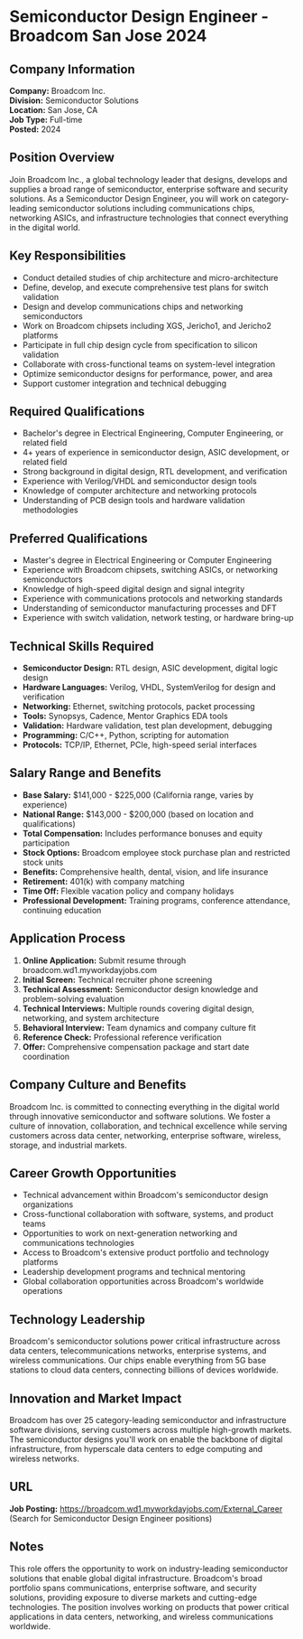 # Semiconductor Design Engineer - Broadcom San Jose 2024

## Company Information
**Company:** Broadcom Inc.  
**Division:** Semiconductor Solutions  
**Location:** San Jose, CA  
**Job Type:** Full-time  
**Posted:** 2024  

## Position Overview
Join Broadcom Inc., a global technology leader that designs, develops and supplies a broad range of semiconductor, enterprise software and security solutions. As a Semiconductor Design Engineer, you will work on category-leading semiconductor solutions including communications chips, networking ASICs, and infrastructure technologies that connect everything in the digital world.

## Key Responsibilities
- Conduct detailed studies of chip architecture and micro-architecture
- Define, develop, and execute comprehensive test plans for switch validation
- Design and develop communications chips and networking semiconductors
- Work on Broadcom chipsets including XGS, Jericho1, and Jericho2 platforms
- Participate in full chip design cycle from specification to silicon validation
- Collaborate with cross-functional teams on system-level integration
- Optimize semiconductor designs for performance, power, and area
- Support customer integration and technical debugging

## Required Qualifications
- Bachelor's degree in Electrical Engineering, Computer Engineering, or related field
- 4+ years of experience in semiconductor design, ASIC development, or related field
- Strong background in digital design, RTL development, and verification
- Experience with Verilog/VHDL and semiconductor design tools
- Knowledge of computer architecture and networking protocols
- Understanding of PCB design tools and hardware validation methodologies

## Preferred Qualifications
- Master's degree in Electrical Engineering or Computer Engineering
- Experience with Broadcom chipsets, switching ASICs, or networking semiconductors
- Knowledge of high-speed digital design and signal integrity
- Experience with communications protocols and networking standards
- Understanding of semiconductor manufacturing processes and DFT
- Experience with switch validation, network testing, or hardware bring-up

## Technical Skills Required
- **Semiconductor Design:** RTL design, ASIC development, digital logic design
- **Hardware Languages:** Verilog, VHDL, SystemVerilog for design and verification
- **Networking:** Ethernet, switching protocols, packet processing
- **Tools:** Synopsys, Cadence, Mentor Graphics EDA tools
- **Validation:** Hardware validation, test plan development, debugging
- **Programming:** C/C++, Python, scripting for automation
- **Protocols:** TCP/IP, Ethernet, PCIe, high-speed serial interfaces

## Salary Range and Benefits
- **Base Salary:** $141,000 - $225,000 (California range, varies by experience)
- **National Range:** $143,000 - $200,000 (based on location and qualifications)
- **Total Compensation:** Includes performance bonuses and equity participation
- **Stock Options:** Broadcom employee stock purchase plan and restricted stock units
- **Benefits:** Comprehensive health, dental, vision, and life insurance
- **Retirement:** 401(k) with company matching
- **Time Off:** Flexible vacation policy and company holidays
- **Professional Development:** Training programs, conference attendance, continuing education

## Application Process
1. **Online Application:** Submit resume through broadcom.wd1.myworkdayjobs.com
2. **Initial Screen:** Technical recruiter phone screening
3. **Technical Assessment:** Semiconductor design knowledge and problem-solving evaluation
4. **Technical Interviews:** Multiple rounds covering digital design, networking, and system architecture
5. **Behavioral Interview:** Team dynamics and company culture fit
6. **Reference Check:** Professional reference verification
7. **Offer:** Comprehensive compensation package and start date coordination

## Company Culture and Benefits
Broadcom Inc. is committed to connecting everything in the digital world through innovative semiconductor and software solutions. We foster a culture of innovation, collaboration, and technical excellence while serving customers across data center, networking, enterprise software, wireless, storage, and industrial markets.

## Career Growth Opportunities
- Technical advancement within Broadcom's semiconductor design organizations
- Cross-functional collaboration with software, systems, and product teams
- Opportunities to work on next-generation networking and communications technologies
- Access to Broadcom's extensive product portfolio and technology platforms
- Leadership development programs and technical mentoring
- Global collaboration opportunities across Broadcom's worldwide operations

## Technology Leadership
Broadcom's semiconductor solutions power critical infrastructure across data centers, telecommunications networks, enterprise systems, and wireless communications. Our chips enable everything from 5G base stations to cloud data centers, connecting billions of devices worldwide.

## Innovation and Market Impact
Broadcom has over 25 category-leading semiconductor and infrastructure software divisions, serving customers across multiple high-growth markets. The semiconductor designs you'll work on enable the backbone of digital infrastructure, from hyperscale data centers to edge computing and wireless networks.

## URL
**Job Posting:** https://broadcom.wd1.myworkdayjobs.com/External_Career (Search for Semiconductor Design Engineer positions)

## Notes
This role offers the opportunity to work on industry-leading semiconductor solutions that enable global digital infrastructure. Broadcom's broad portfolio spans communications, enterprise software, and security solutions, providing exposure to diverse markets and cutting-edge technologies. The position involves working on products that power critical applications in data centers, networking, and wireless communications worldwide.